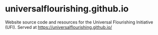 # universalflourishing.github.io
Website source code and resources for the Universal Flourishing Initiative (UFI). Served at https://universalflourishing.github.io/
